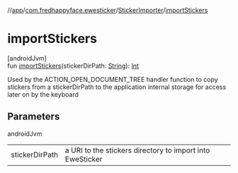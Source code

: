 //[app](../../../index.md)/[com.fredhappyface.ewesticker](../index.md)/[StickerImporter](index.md)/[importStickers](import-stickers.md)

# importStickers

[androidJvm]\
fun [importStickers](import-stickers.md)(stickerDirPath: [String](https://kotlinlang.org/api/latest/jvm/stdlib/kotlin/-string/index.html)): [Int](https://kotlinlang.org/api/latest/jvm/stdlib/kotlin/-int/index.html)

Used by the ACTION_OPEN_DOCUMENT_TREE handler function to copy stickers from a stickerDirPath to the application internal storage for access later on by the keyboard

## Parameters

androidJvm

| | |
|---|---|
| stickerDirPath | a URI to the stickers directory to import into EweSticker |
